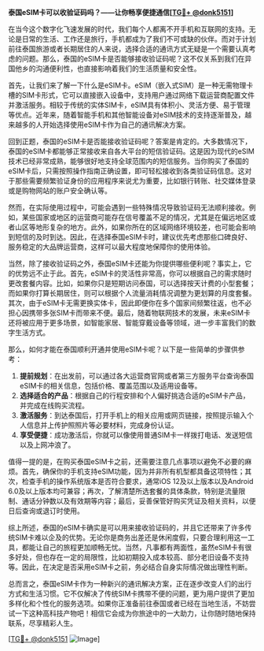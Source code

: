 **泰国eSIM卡可以收验证码吗？——让你畅享便捷通信[[TG💪+ @donk5151](https://t.me/s/donk5151)]**

在当今这个数字化飞速发展的时代，我们每个人都离不开手机和互联网的支持。无论是日常的生活、工作还是旅行，手机都成为了我们不可或缺的伙伴。而对于计划前往泰国旅游或者长期居住的人来说，选择合适的通讯方式无疑是一个需要认真考虑的问题。那么，泰国的eSIM卡是否能够接收验证码呢？这不仅关系到我们在异国他乡的沟通便利性，也直接影响着我们的生活质量和安全性。

首先，让我们来了解一下什么是eSIM卡。eSIM（嵌入式SIM）是一种无需物理卡槽的SIM卡形式，它可以直接嵌入设备中，支持用户通过网络下载运营商配置文件并激活服务。相较于传统的实体SIM卡，eSIM具有体积小、灵活方便、易于管理等优点。近年来，随着智能手机和其他智能设备对eSIM技术的支持逐渐普及，越来越多的人开始选择使用eSIM卡作为自己的通讯解决方案。

回到正题，泰国的eSIM卡是否能接收验证码呢？答案是肯定的。大多数情况下，泰国的eSIM卡都能够正常接收来自各大平台的短信验证码。这是因为现代的eSIM技术已经非常成熟，能够很好地支持全球范围内的短信服务。当你购买了泰国的eSIM卡后，只需按照操作指南正确设置，即可轻松接收到各类验证码信息。这对于那些需要频繁验证身份的应用程序来说尤为重要，比如银行转账、社交媒体登录或是购物网站的账户安全确认等。

然而，在实际使用过程中，可能会遇到一些特殊情况导致验证码无法顺利接收。例如，某些国家或地区的运营商可能存在信号覆盖不足的情况，尤其是在偏远地区或者山区等地形复杂的地方。此外，如果你所在的区域网络环境较差，也可能会影响到短信的及时到达。因此，在选择泰国eSIM卡时，建议优先考虑那些口碑良好、服务稳定的大品牌运营商，这样可以最大程度地保障你的使用体验。

当然，除了接收验证码之外，泰国eSIM卡还能为你提供哪些便利呢？事实上，它的优势远不止于此。首先，eSIM卡的灵活性非常高，你可以根据自己的需求随时更改套餐内容。比如，如果你只是短期访问泰国，可以选择按天计费的小型套餐；而如果你打算长期居住，则可以根据个人流量消耗情况调整为更划算的月度套餐。其次，由于eSIM卡无需更换实体卡，因此即便你在多个国家间频繁往返，也不必担心因携带多张SIM卡而带来不便。最后，随着物联网技术的发展，未来eSIM卡还将被应用于更多场景，如智能家居、智能穿戴设备等领域，进一步丰富我们的数字生活方式。

那么，如何才能在泰国顺利开通并使用eSIM卡呢？以下是一些简单的步骤供参考：

1. **提前规划**：在出发前，可以通过各大运营商官网或者第三方服务平台查询泰国eSIM卡的相关信息，包括价格、覆盖范围以及适用设备等。
2. **选择适合的产品**：根据自己的行程安排和个人偏好挑选合适的eSIM卡产品，并完成在线购买流程。
3. **激活服务**：到达泰国后，打开手机上的相关应用或网页链接，按照提示输入个人信息并上传护照照片等必要材料，完成身份认证。
4. **享受便捷**：成功激活后，你就可以像使用普通SIM卡一样拨打电话、发送短信以及上网冲浪了。

值得一提的是，在购买泰国eSIM卡之前，还需要注意几点事项以避免不必要的麻烦。首先，确保你的手机支持eSIM功能，因为并非所有机型都具备这项特性；其次，检查手机的操作系统版本是否符合要求，通常iOS 12及以上版本以及Android 6.0及以上版本均可兼容；再次，了解清楚所选套餐的具体条款，特别是流量限制、通话分钟数以及有效期等内容；最后，妥善保管好购买凭证及相关资料，以便日后查询或退订时使用。

综上所述，泰国的eSIM卡确实是可以用来接收验证码的，并且它还带来了许多传统SIM卡难以企及的优势。无论你是商务出差还是休闲度假，只要合理利用这一工具，都能让自己的旅程更加顺畅无忧。当然，凡事都有两面性，虽然eSIM卡有很多好处，但也存在一定的局限性，比如初期投入成本较高、部分老旧设备不支持等。因此，在决定是否采用eSIM卡之前，务必结合自身实际情况做出理性判断。

总而言之，泰国eSIM卡作为一种新兴的通讯解决方案，正在逐步改变人们的出行方式和生活习惯。它不仅解决了传统SIM卡携带不便的问题，更为用户提供了更加多样化和个性化的服务选项。如果你正准备前往泰国或者已经在当地生活，不妨尝试一下这种高科技产物吧！相信它会成为你旅途中的一大助力，让你随时随地保持联系，尽享精彩人生。

[[TG💪+ @donk5151](https://t.me/s/donk5151) ![Image](https://i.postimg.cc/rwNCRYN7/Snipaste-2025-04-30-17-27-05.png)]